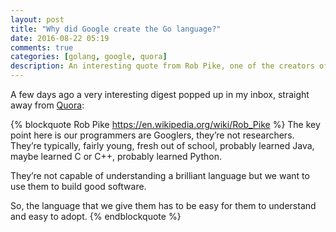 ```yaml
---
layout: post
title: "Why did Google create the Go language?"
date: 2016-08-22 05:19
comments: true
categories: [golang, google, quora]
description: An interesting quote from Rob Pike, one of the creators of golang.
---
```


A few days ago a very interesting digest popped up in my
inbox, straight away from [Quora](https://www.quora.com/Why-did-Google-create-the-Go-language-Isnt-Python-good-enough/answer/Garry-Taylor-5?srid=pefr):


{% blockquote Rob Pike https://en.wikipedia.org/wiki/Rob_Pike %}
The key point here is our programmers are Googlers, they’re not researchers. They’re typically, fairly young, fresh out of school, probably learned Java, maybe learned C or C++, probably learned Python.

They’re not capable of understanding a brilliant language but we want to use them to build good software.

So, the language that we give them has to be easy for them to understand and easy to adopt.
{% endblockquote %}